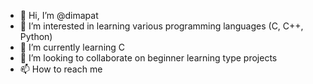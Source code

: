 - 👋 Hi, I’m @dimapat
- 👀 I’m interested in learning various programming languages (C, C++, Python)
- 🌱 I’m currently learning C
- 💞️ I’m looking to collaborate on beginner learning type projects
- 📫 How to reach me 

<!---
dimapat/dimapat is a ✨ special ✨ repository because its `README.md` (this file) appears on your GitHub profile.
You can click the Preview link to take a look at your changes.
--->
